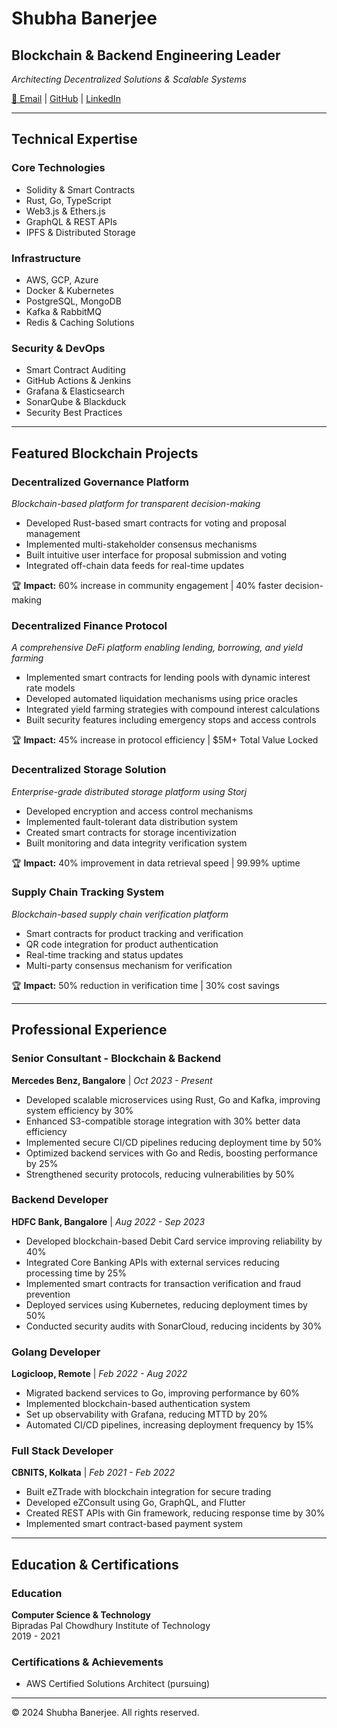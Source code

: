 # Shubha Banerjee

## Blockchain & Backend Engineering Leader
*Architecting Decentralized Solutions & Scalable Systems*

[📧 Email](mailto:shubhabanerjeewin8@gmail.com) | [GitHub](https://github.com/iamshubha) | [LinkedIn](https://linkedin.com/in/)

---

## Technical Expertise

### Core Technologies
- Solidity & Smart Contracts
- Rust, Go, TypeScript
- Web3.js & Ethers.js
- GraphQL & REST APIs
- IPFS & Distributed Storage

### Infrastructure
- AWS, GCP, Azure
- Docker & Kubernetes
- PostgreSQL, MongoDB
- Kafka & RabbitMQ
- Redis & Caching Solutions

### Security & DevOps
- Smart Contract Auditing
- GitHub Actions & Jenkins
- Grafana & Elasticsearch
- SonarQube & Blackduck
- Security Best Practices

---

## Featured Blockchain Projects

### Decentralized Governance Platform
*Blockchain-based platform for transparent decision-making*

- Developed Rust-based smart contracts for voting and proposal management
- Implemented multi-stakeholder consensus mechanisms
- Built intuitive user interface for proposal submission and voting
- Integrated off-chain data feeds for real-time updates

🏆 **Impact:** 60% increase in community engagement | 40% faster decision-making

### Decentralized Finance Protocol
*A comprehensive DeFi platform enabling lending, borrowing, and yield farming*

- Implemented smart contracts for lending pools with dynamic interest rate models
- Developed automated liquidation mechanisms using price oracles
- Integrated yield farming strategies with compound interest calculations
- Built security features including emergency stops and access controls

🏆 **Impact:** 45% increase in protocol efficiency | $5M+ Total Value Locked

### Decentralized Storage Solution
*Enterprise-grade distributed storage platform using Storj*

- Developed encryption and access control mechanisms
- Implemented fault-tolerant data distribution system
- Created smart contracts for storage incentivization
- Built monitoring and data integrity verification system

🏆 **Impact:** 40% improvement in data retrieval speed | 99.99% uptime

### Supply Chain Tracking System
*Blockchain-based supply chain verification platform*

- Smart contracts for product tracking and verification
- QR code integration for product authentication
- Real-time tracking and status updates
- Multi-party consensus mechanism for verification

🏆 **Impact:** 50% reduction in verification time | 30% cost savings

---

## Professional Experience

### Senior Consultant - Blockchain & Backend
**Mercedes Benz, Bangalore** | *Oct 2023 - Present*

- Developed scalable microservices using Rust, Go and Kafka, improving system efficiency by 30%
- Enhanced S3-compatible storage integration with 30% better data efficiency
- Implemented secure CI/CD pipelines reducing deployment time by 50%
- Optimized backend services with Go and Redis, boosting performance by 25%
- Strengthened security protocols, reducing vulnerabilities by 50%

### Backend Developer
**HDFC Bank, Bangalore** | *Aug 2022 - Sep 2023*

- Developed blockchain-based Debit Card service improving reliability by 40%
- Integrated Core Banking APIs with external services reducing processing time by 25%
- Implemented smart contracts for transaction verification and fraud prevention
- Deployed services using Kubernetes, reducing deployment times by 50%
- Conducted security audits with SonarCloud, reducing incidents by 30%

### Golang Developer
**Logicloop, Remote** | *Feb 2022 - Aug 2022*

- Migrated backend services to Go, improving performance by 60%
- Implemented blockchain-based authentication system
- Set up observability with Grafana, reducing MTTD by 20%
- Automated CI/CD pipelines, increasing deployment frequency by 15%

### Full Stack Developer
**CBNITS, Kolkata** | *Feb 2021 - Feb 2022*

- Built eZTrade with blockchain integration for secure trading
- Developed eZConsult using Go, GraphQL, and Flutter
- Created REST APIs with Gin framework, reducing response time by 30%
- Implemented smart contract-based payment system

---

## Education & Certifications

### Education
**Computer Science & Technology**  
Bipradas Pal Chowdhury Institute of Technology  
2019 - 2021

### Certifications & Achievements
- AWS Certified Solutions Architect (pursuing)

---

© 2024 Shubha Banerjee. All rights reserved.